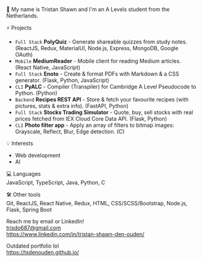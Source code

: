 👋 My name is Tristan Shawn and I'm an A Levels student from the Netherlands. 

⚡️ Projects
* ```Full Stack``` **PolyQuiz** - Generate shareable quizzes from study notes. (ReactJS, Redux, MaterialUI, Node.js, Express, MongoDB, Google OAuth)
* ```Mobile``` **MediumReader** - Mobile client for reading Medium articles. (React Native, JavaScript)
* ```Full Stack``` **Enoto** - Create & format PDFs with Markdown & a CSS generator. (Flask, Python, JavaScript)
* ```CLI``` **PyALC** - Compiler (Transpiler) for Cambridge A Level Pseudocode to Python. (Python)
* ```Backend``` **Recipes REST API** - Store & fetch your favourite recipes (with pictures, stats & extra info). (FastAPI, Python)
* ```Full Stack``` **Stocks Trading Simulator** - Quote, buy, sell stocks with real prices fetched from IEX Cloud Core Data API. (Flask, Python)
* ```CLI``` **Photo filter app** - Apply an array of filters to bitmap images: Grayscale, Reflect, Blur, Edge detection. (C)

💡 Interests
* Web development
* AI

💻 Languages  
JavaScript, TypeScript, Java, Python, C

🛠 Other tools  
Git, ReactJS, React Native, Redux, HTML, CSS/SCSS/Bootstrap, Node.js, Flask, Spring Boot

Reach me by email or LinkedIn!  
trisdo687@gmail.com  
https://www.linkedin.com/in/tristan-shawn-den-ouden/

Outdated portfolio lol  
https://tsdenouden.github.io/
